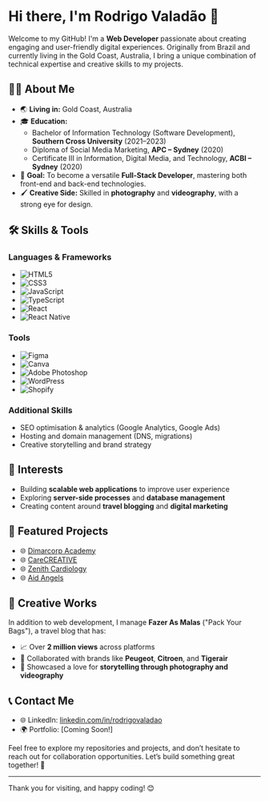 # Hi there, I'm Rodrigo Valadão 👋

Welcome to my GitHub! I'm a **Web Developer** passionate about creating engaging and user-friendly digital experiences. Originally from Brazil and currently living in the Gold Coast, Australia, I bring a unique combination of technical expertise and creative skills to my projects.

## 👨‍💻 About Me

- 🌏 **Living in:** Gold Coast, Australia
- 🎓 **Education:**
  - Bachelor of Information Technology (Software Development), **Southern Cross University** (2021–2023)
  - Diploma of Social Media Marketing, **APC – Sydney** (2020)
  - Certificate III in Information, Digital Media, and Technology, **ACBI – Sydney** (2020)
- 🎯 **Goal:** To become a versatile **Full-Stack Developer**, mastering both front-end and back-end technologies.
- 🖌️ **Creative Side:** Skilled in **photography** and **videography**, with a strong eye for design.

## 🛠 Skills & Tools

### Languages & Frameworks
- ![HTML5](https://img.shields.io/badge/-HTML5-E34F26?logo=html5&logoColor=white&style=flat)
- ![CSS3](https://img.shields.io/badge/-CSS3-1572B6?logo=css3&logoColor=white&style=flat)
- ![JavaScript](https://img.shields.io/badge/-JavaScript-F7DF1E?logo=javascript&logoColor=black&style=flat)
- ![TypeScript](https://img.shields.io/badge/-TypeScript-3178C6?logo=typescript&logoColor=white&style=flat)
- ![React](https://img.shields.io/badge/-React-61DAFB?logo=react&logoColor=black&style=flat)
- ![React Native](https://img.shields.io/badge/-React%20Native-61DAFB?logo=react&logoColor=black)

### Tools
- ![Figma](https://img.shields.io/badge/-Figma-F24E1E?logo=figma&logoColor=white&style=flat)
- ![Canva](https://img.shields.io/badge/-Canva-00C4CC?logo=canva&logoColor=white&style=flat)
- ![Adobe Photoshop](https://img.shields.io/badge/-Photoshop-31A8FF?logo=adobephotoshop&logoColor=white&style=flat)
- ![WordPress](https://img.shields.io/badge/-WordPress-21759B?logo=wordpress&logoColor=white&style=flat)
- ![Shopify](https://img.shields.io/badge/-Shopify-7AB55C?logo=shopify&logoColor=white)

### Additional Skills
- SEO optimisation & analytics (Google Analytics, Google Ads)
- Hosting and domain management (DNS, migrations)
- Creative storytelling and brand strategy

## 🌟 Interests
- Building **scalable web applications** to improve user experience
- Exploring **server-side processes** and **database management**
- Creating content around **travel blogging** and **digital marketing**

## 📂 Featured Projects
- 🌐 [Dimarcorp Academy](https://dimarcorpacademy.com.au)
- 🌐 [CareCREATIVE](https://carecreative.com.au)
- 🌐 [Zenith Cardiology](https://zenithcardiology.com)
- 🌐 [Aid Angels](https://aidangels.com.au)

## 🎥 Creative Works
In addition to web development, I manage **Fazer As Malas** ("Pack Your Bags"), a travel blog that has:
- 📈 Over **2 million views** across platforms
- 💬 Collaborated with brands like **Peugeot**, **Citroen**, and **Tigerair**
- 📸 Showcased a love for **storytelling through photography and videography**

## 📞 Contact Me
- 🌐 LinkedIn: [linkedin.com/in/rodrigovaladao](https://www.linkedin.com/in/rodrigovaladao)
- 🌍 Portfolio: [Coming Soon!]

Feel free to explore my repositories and projects, and don’t hesitate to reach out for collaboration opportunities. Let’s build something great together! 🚀

---

Thank you for visiting, and happy coding! 😊
